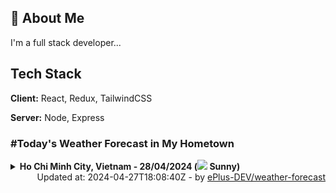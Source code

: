 ## 🚀 About Me
I'm a full stack developer...


## Tech Stack

**Client:** React, Redux, TailwindCSS

**Server:** Node, Express

### #Today's Weather Forecast in My Hometown



<details>
    <summary><b>Ho Chi Minh City, Vietnam - 28/04/2024 (<img src="https://cdn.weatherapi.com/weather/64x64/day/113.png" /> Sunny)</b>
    </summary>

    
<table>
    <tr>
        <th>Hour</th>
        <td>00:00</td><td>01:00</td><td>02:00</td><td>03:00</td><td>04:00</td><td>05:00</td><td>06:00</td><td>07:00</td><td>08:00</td><td>09:00</td><td>10:00</td><td>11:00</td><td>12:00</td><td>13:00</td><td>14:00</td><td>15:00</td><td>16:00</td><td>17:00</td><td>18:00</td><td>19:00</td><td>20:00</td><td>21:00</td><td>22:00</td><td>23:00</td>
    </tr>
    <tr>
        <th>Weather</th>
        <td><img src="https://cdn.weatherapi.com/weather/64x64/night/116.png"></img></td><td><img src="https://cdn.weatherapi.com/weather/64x64/night/116.png"></img></td><td><img src="https://cdn.weatherapi.com/weather/64x64/night/200.png"></img></td><td><img src="https://cdn.weatherapi.com/weather/64x64/night/176.png"></img></td><td><img src="https://cdn.weatherapi.com/weather/64x64/night/176.png"></img></td><td><img src="https://cdn.weatherapi.com/weather/64x64/night/176.png"></img></td><td><img src="https://cdn.weatherapi.com/weather/64x64/day/116.png"></img></td><td><img src="https://cdn.weatherapi.com/weather/64x64/day/116.png"></img></td><td><img src="https://cdn.weatherapi.com/weather/64x64/day/119.png"></img></td><td><img src="https://cdn.weatherapi.com/weather/64x64/day/116.png"></img></td><td><img src="https://cdn.weatherapi.com/weather/64x64/day/113.png"></img></td><td><img src="https://cdn.weatherapi.com/weather/64x64/day/113.png"></img></td><td><img src="https://cdn.weatherapi.com/weather/64x64/day/113.png"></img></td><td><img src="https://cdn.weatherapi.com/weather/64x64/day/113.png"></img></td><td><img src="https://cdn.weatherapi.com/weather/64x64/day/113.png"></img></td><td><img src="https://cdn.weatherapi.com/weather/64x64/day/113.png"></img></td><td><img src="https://cdn.weatherapi.com/weather/64x64/day/113.png"></img></td><td><img src="https://cdn.weatherapi.com/weather/64x64/day/113.png"></img></td><td><img src="https://cdn.weatherapi.com/weather/64x64/day/113.png"></img></td><td><img src="https://cdn.weatherapi.com/weather/64x64/night/113.png"></img></td><td><img src="https://cdn.weatherapi.com/weather/64x64/night/113.png"></img></td><td><img src="https://cdn.weatherapi.com/weather/64x64/night/113.png"></img></td><td><img src="https://cdn.weatherapi.com/weather/64x64/night/200.png"></img></td><td><img src="https://cdn.weatherapi.com/weather/64x64/night/200.png"></img></td>
    </tr>
    <tr>
        <th>Condition</th>
        <td width="200px">Partly Cloudy </td><td width="200px">Partly cloudy</td><td width="200px">Thundery outbreaks in nearby</td><td width="200px">Patchy rain nearby</td><td width="200px">Patchy rain nearby</td><td width="200px">Patchy rain nearby</td><td width="200px">Partly Cloudy </td><td width="200px">Partly Cloudy </td><td width="200px">Cloudy </td><td width="200px">Partly Cloudy </td><td width="200px">Sunny</td><td width="200px">Sunny</td><td width="200px">Sunny</td><td width="200px">Sunny</td><td width="200px">Sunny</td><td width="200px">Sunny</td><td width="200px">Sunny</td><td width="200px">Sunny</td><td width="200px">Sunny</td><td width="200px">Clear </td><td width="200px">Clear </td><td width="200px">Clear </td><td width="200px">Thundery outbreaks in nearby</td><td width="200px">Thundery outbreaks in nearby</td>
    </tr>
    <tr>
        <th>Temperature</th>
        <td>29.5 °C</td><td>30 °C</td><td>28.9 °C</td><td>28.7 °C</td><td>28.4 °C</td><td>28.3 °C</td><td>28.9 °C</td><td>30.2 °C</td><td>31.2 °C</td><td>32.7 °C</td><td>34.9 °C</td><td>36.9 °C</td><td>38.3 °C</td><td>38.8 °C</td><td>38.6 °C</td><td>37.8 °C</td><td>36.4 °C</td><td>34.1 °C</td><td>31.6 °C</td><td>30.3 °C</td><td>29.9 °C</td><td>29.8 °C</td><td>29.6 °C</td><td>29.3 °C</td>
    </tr>
    <tr>
        <th>Wind</th>
        <td>12.2 kph</td><td>15.1 kph</td><td>11.5 kph</td><td>11.9 kph</td><td>10.8 kph</td><td>7.6 kph</td><td>7.9 kph</td><td>11.9 kph</td><td>13.3 kph</td><td>13 kph</td><td>13.7 kph</td><td>14 kph</td><td>16.6 kph</td><td>19.8 kph</td><td>21.6 kph</td><td>22.7 kph</td><td>24.1 kph</td><td>25.2 kph</td><td>22.3 kph</td><td>20.2 kph</td><td>18.4 kph</td><td>15.8 kph</td><td>13.7 kph</td><td>11.2 kph</td>
    </tr>
</table>

</details>

<div align="right">
    Updated at: 2024-04-27T18:08:40Z - by <a target="_blank"
        href="https://github.com/ePlus-DEV/weather-forecast">ePlus-DEV/weather-forecast</a>
</div>
